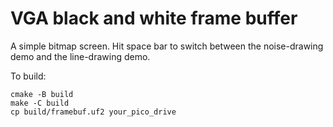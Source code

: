 # VGA black and white frame buffer

A simple bitmap screen. Hit space bar to switch between the noise-drawing demo and the line-drawing demo.

To build:
```
cmake -B build
make -C build
cp build/framebuf.uf2 your_pico_drive
```
